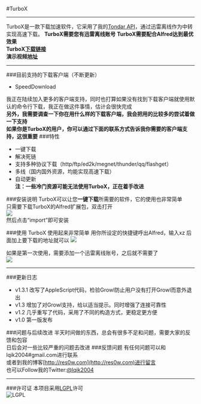#TurboX
******************
TurboX是一款下载加速软件，它采用了我的[Tondar API](https://github.com/lqik2004/xunlei-lixian-api-PureObjc)，通过迅雷离线作为中转实现高速下载。 
**TurboX需要您有迅雷离线账号**
**TurboX需要配合Alfred达到最优效果**  
**TurboX[下载链接](https://github.com/lqik2004/TurboX/raw/master/TurboX.alfredextension)**  
**演示视频[地址](http://d.pr/v/qxhJ)**
*******************
###目前支持的下载客户端（不断更新）
* SpeedDownload  

我正在陆续加入更多的客户端支持，同时也打算如果没有找到下载客户端就使用默认的命令行下载，我正在做这件事情，估计会很快完成  
**另外，我需要调查一下你在用什么样的下载客户端，我会把用的比较多的尝试着做一下支持**  
**如果你是TurboX的用户，你可以通过下面的联系方式告诉我你需要的客户端支持，这很重要**
###特性
* 一键下载
* 解决死链
* 支持多种协议下载（http/ftp/ed2k/megnet/thunder/qq/flashget）
* 多线（国内国外资源，均能实现高速下载）  
* 自动更新  
**注：一些冷门资源可能无法使用TurboX，正在着手改进**

###安装说明
TurboX可以让您**一键下载**所需要的软件，它的使用也非常简单  
只需要下载TurboX的Alfred扩展包，双击打开  
![](https://img.skitch.com/20120824-cxbd8sf662nm426ui6ujs8dbkg.jpg)  
然后点击“import”即可安装


###使用
TurboX 使用起来非常简单
用你所设定的快捷键呼出Alfred，输入xz 后面加上要下载的地址就可以
![](https://img.skitch.com/20120824-qdnrd6a467psbwg6q7b9ghmbsy.jpg)  

如果是第一次使用，需要添加一个迅雷离线账号，之后就不需要了  
![](https://img.skitch.com/20120824-kuqm9rss9us87673f5snighe3p.jpg)  
*********************
###更新日志
* v1.3.1 改写了AppleScript代码，检验Growl防止用户没有打开Growl而意外退出
* v1.3 增加了对Growl支持，给以适当提示。同时增强了连接可靠性
* v1.2 几乎重写了代码，采用了不同的构造方式，更稳定更方便
* v1.0 第一版发布  
 
###问题与后续改进
半天时间做的东西，总会有很多不足和问题，需要大家的反馈和包容  
日后会对一些比较严重的问题去改进
###反馈问题
有任何问题可以和lqik2004#gmail.com进行联系  
或者到我的博客[http://res0w.com](http://res0w.com)进行留言  
也可以Follow我的Twitter:[@lqik2004](https://twitter.com/lqik2004)
********************
###许可证
本项目采用[LGPL](http://www.gnu.org/copyleft/lesser.html)许可  
![LGPL](http://www.gnu.org/graphics/lgplv3-147x51.png)